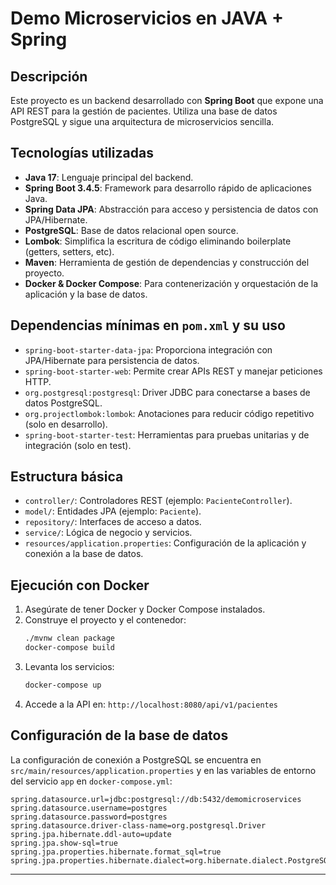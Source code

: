 # Demo Microservicios en JAVA + Spring

## Descripción

Este proyecto es un backend desarrollado con **Spring Boot** que expone una API REST para la gestión de pacientes. Utiliza una base de datos PostgreSQL y sigue una arquitectura de microservicios sencilla.

## Tecnologías utilizadas

- **Java 17**: Lenguaje principal del backend.
- **Spring Boot 3.4.5**: Framework para desarrollo rápido de aplicaciones Java.
- **Spring Data JPA**: Abstracción para acceso y persistencia de datos con JPA/Hibernate.
- **PostgreSQL**: Base de datos relacional open source.
- **Lombok**: Simplifica la escritura de código eliminando boilerplate (getters, setters, etc).
- **Maven**: Herramienta de gestión de dependencias y construcción del proyecto.
- **Docker & Docker Compose**: Para contenerización y orquestación de la aplicación y la base de datos.

## Dependencias mínimas en `pom.xml` y su uso

- `spring-boot-starter-data-jpa`: Proporciona integración con JPA/Hibernate para persistencia de datos.
- `spring-boot-starter-web`: Permite crear APIs REST y manejar peticiones HTTP.
- `org.postgresql:postgresql`: Driver JDBC para conectarse a bases de datos PostgreSQL.
- `org.projectlombok:lombok`: Anotaciones para reducir código repetitivo (solo en desarrollo).
- `spring-boot-starter-test`: Herramientas para pruebas unitarias y de integración (solo en test).

## Estructura básica

- `controller/`: Controladores REST (ejemplo: `PacienteController`).
- `model/`: Entidades JPA (ejemplo: `Paciente`).
- `repository/`: Interfaces de acceso a datos.
- `service/`: Lógica de negocio y servicios.
- `resources/application.properties`: Configuración de la aplicación y conexión a la base de datos.

## Ejecución con Docker

1. Asegúrate de tener Docker y Docker Compose instalados.
2. Construye el proyecto y el contenedor:
   ```sh
   ./mvnw clean package
   docker-compose build
   ```
3. Levanta los servicios:
   ```sh
   docker-compose up
   ```
4. Accede a la API en: `http://localhost:8080/api/v1/pacientes`

## Configuración de la base de datos

La configuración de conexión a PostgreSQL se encuentra en `src/main/resources/application.properties` y en las variables de entorno del servicio `app` en `docker-compose.yml`:

```properties
spring.datasource.url=jdbc:postgresql://db:5432/demomicroservices
spring.datasource.username=postgres
spring.datasource.password=postgres
spring.datasource.driver-class-name=org.postgresql.Driver
spring.jpa.hibernate.ddl-auto=update
spring.jpa.show-sql=true
spring.jpa.properties.hibernate.format_sql=true
spring.jpa.properties.hibernate.dialect=org.hibernate.dialect.PostgreSQLDialect
```

---
